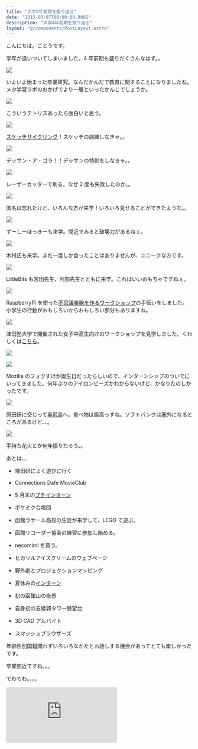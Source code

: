```yaml
---
title: "大学4年前期を振り返る"
date: "2015-03-07T09:00:00.000Z"
description: "大学4年前期を振り返る"
layout: "@/components/PostLayout.astro"
---
```


こんにちは。ごとうです。

学年が追いついてしまいました。4 年前期も盛りだくさんなはず。。

![](https://cdn-images-1.medium.com/max/2000/0*CTxfEhICSTX0vdvj.jpg)

いよいよ始まった卒業研究。なんだかんだで教育に関することになりましたね。メタ学習ラボのおかげでより一層といったかんじでしょうか。

![](https://cdn-images-1.medium.com/max/2000/0*L9zl-43LPLc0tdiU.jpg)

こういうテトリスあったら面白いと思う。

![](https://cdn-images-1.medium.com/max/2000/0*bVnKEe1IqXx-NByK.jpg)

[スケッチサイクリング](http://gggooottto.tumblr.com/post/84617836722/2014spring)！スケッチの訓練しなきゃ。。

![](https://cdn-images-1.medium.com/max/2000/0*dgXCHUdlNpkUS_QP.jpg)

デッサン・ア・ゴラ！！デッサンの特訓をしなきゃ。。

![](https://cdn-images-1.medium.com/max/2000/0*4JqOcepumzBrl5S8.jpg)

レーザーカッターで刷る。なぜ 2 度も失敗したのか。。

![](https://cdn-images-1.medium.com/max/2000/0*SBn7d2awnO_G15xU.jpg)

国名は忘れたけど、いろんな方が来学！いろいろ見せることができたような。。

![](https://cdn-images-1.medium.com/max/2000/0*TVBE2Ocrytcdtd-a.jpg)

ずーしーほっきーも来学。間近でみると破壊力があるねぇ。

![](https://cdn-images-1.medium.com/max/2000/0*dKbUsJ91gR3mEBLa.jpg)

木村氏も来学。まだ一度しか会ったことはありませんが、ユニークな方です。

![](https://cdn-images-1.medium.com/max/2000/0*iqNd8q5dAFhqvvGJ.jpg)

LittleBits も宮田先生、阿部先生とともに来学。これはいいおもちゃですねぇ。

![](https://cdn-images-1.medium.com/max/2000/0*NwVdNimF6U0LLy6S.jpg)

RaspberryPi を使った[不思議楽器を作るワークショップ](http://gggooottto.tumblr.com/post/86014078397/scratchday-hakodate-2014)の手伝いをしました。小学生の行動がおもしろいからおもしろい部分もありますね。

![](https://cdn-images-1.medium.com/max/2000/0*Z-92Ay9frkNGiSAQ.jpg)

津田塾大学で開催された女子中高生向けのワークショップを見学しました。くわしくは[こちら](http://gggooottto.tumblr.com/post/96152971437/2014)。

![](https://cdn-images-1.medium.com/max/2000/0*u0ssNvkEIfXntBOk.jpg)

![](https://cdn-images-1.medium.com/max/2000/0*J3cXrVQaurAuwggc.jpg)

Mozilla のフォクすけが誕生日だったらしいので、インターンシップのついでにいってきました。何年ぶりのアイロンビーズかわからないけど、かなりたのしかったです。

![](https://cdn-images-1.medium.com/max/2000/0*8kt82tVqjy0abVqe.jpg)

原田研に交じって[奥尻島](http://gggooottto.tumblr.com/post/91744938152)へ。食べ物は最高っすね。ソフトバンクは圏外になるところがあるけど、、。

![](https://cdn-images-1.medium.com/max/2000/0*2W6WGWpCbR4RhDua.jpg)

手持ち花火とか何年振りだろう。。

あとは、、

- 塚田研によく遊びに行く

- Connections Dafe MovieClub

- 5 月末の[プチインターン](http://gggooottto.tumblr.com/post/87388410157)

- ポケミク合唱団

- 函館ラサール高校の生徒が来学して、LEGO で遊ぶ。

- 函館リコーダー協会の練習に参加し始める。

- necomimi を買う。

- ヒカリルアイスクリームのウェブページ

- 野外劇とプロジェクションマッピング

- 夏休みの[インターン](http://gggooottto.tumblr.com/post/96777159897/2014)

- 初の函館山の夜景

- 自身初の五稜郭タワー展望台

- 3D CAD アルバイト

- スマッシュブラウザーズ

年齢性別国籍問わずいろいろなかたとお話しする機会があってとても楽しかったです。

卒業間近ですね。。。

でわでわ。。。。

<iframe src="https://medium.com/media/c6b3d490aa69b8888f666d1f698d9a96" frameborder=0></iframe>
